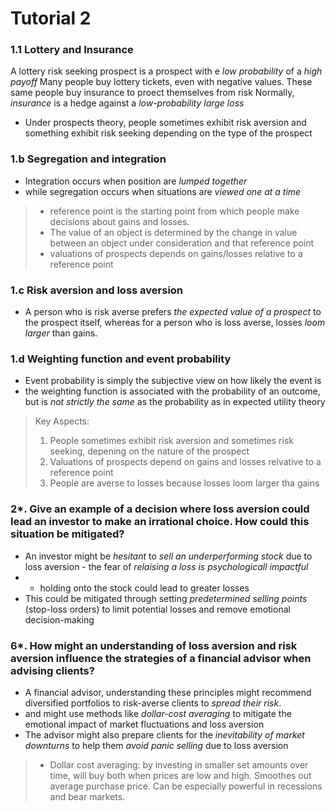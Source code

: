 # Tutorial 2

### 1.1 Lottery and Insurance
A lottery risk seeking prospect is a prospect with e *low probability* of a *high payoff* 
Many people buy lottery tickets, even with negative values. These same people buy insurance to proect themselves from risk
Normally, *insurance* is a hedge against a *low-probability large loss*

- Under prospects theory, people sometimes exhibit risk aversion and something exhibit risk seeking depending on the type of the prospect

### 1.b Segregation and integration
- Integration occurs when position are *lumped together*
- while segregation occurs when situations are *viewed one at a time*

> - reference point is the starting point from which people make decisions about gains and losses.
> - The value of an object is determined by the change in value between an object under consideration and that reference point
> - valuations of prospects depends on gains/losses relative to a reference point

### 1.c Risk aversion and loss aversion
- A person who is risk averse prefers *the expected value of a prospect* to the prospect itself, whereas for a person who is loss averse, losses *loom larger* than gains.

### 1.d Weighting function and event probability
- Event probability is simply the subjective view on how likely the event is
- the weighting function is associated with the probability of an outcome, but is *not strictly the same* as the probability as in expected utility theory

> Key Aspects:
> 1. People sometimes exhibit risk aversion and sometimes risk seeking, depening on the nature of the prospect
> 2. Valuations of prospects depend on gains and losses relvative to a reference point
> 3. People are averse to losses because losses loom larger tha gains

### 2*. Give an example of a decision where loss aversion could lead an investor to make an irrational choice. How could this situation be mitigated?

- An investor might be *hesitant* to *sell an underperforming stock* due to loss aversion - the fear of *relaising a loss is psychologicall impactful*
- - holding onto the stock could lead to greater losses
- This could be mitigated through setting *predetermined selling points* (stop-loss orders) to limit potential losses and remove emotional decision-making


### 6*. How might an understanding of loss aversion and risk aversion influence the strategies of a financial advisor when advising clients?

- A financial advisor, understanding these principles might recommend diversified portfolios to risk-averse clients to *spread their risk*.
- and might use methods like *dollar-cost averaging* to mitigate the emotional impact of market fluctuations and loss aversion
- The advisor might also prepare clients for the *inevitability of market downturns* to help them *avoid panic selling* due to loss aversion

> - Dollar cost averaging: by investing in smaller set amounts over time, will buy both when prices are low and high. Smoothes out average purchase price. Can be especially powerful in recessions and bear markets.
